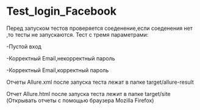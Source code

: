 # Test_login_Facebook
Перед запуском тестов проверяется соеденение,если соеденения нет ,то тесты не запускаются.
Тест с тремя параметрами:

-Пустой вход

-Корректный Email,некорректный пароль

-Корректный Email,корректный пароль

Отчеты Allure.xml после запуска теста лежат в папке target/allure-result

Отчет Allure.html после запуска теста лежит в папке target/site (Открывать отчеты с помощью браузера Mozilla Firefox)

